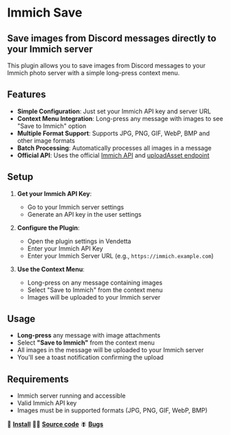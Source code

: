 # Immich Save
## Save images from Discord messages directly to your Immich server

This plugin allows you to save images from Discord messages to your Immich photo server with a simple long-press context menu.

## Features

- **Simple Configuration**: Just set your Immich API key and server URL
- **Context Menu Integration**: Long-press any message with images to see "Save to Immich" option
- **Multiple Format Support**: Supports JPG, PNG, GIF, WebP, BMP and other image formats
- **Batch Processing**: Automatically processes all images in a message
- **Official API**: Uses the official [Immich API](https://api.immich.app/sdk) and [uploadAsset endpoint](https://api.immich.app/endpoints/assets/uploadAsset)

## Setup

1. **Get your Immich API Key**:
   - Go to your Immich server settings
   - Generate an API key in the user settings

2. **Configure the Plugin**:
   - Open the plugin settings in Vendetta
   - Enter your Immich API Key
   - Enter your Immich Server URL (e.g., `https://immich.example.com`)

3. **Use the Context Menu**:
   - Long-press on any message containing images
   - Select "Save to Immich" from the context menu
   - Images will be uploaded to your Immich server

## Usage

- **Long-press** any message with image attachments
- Select **"Save to Immich"** from the context menu
- All images in the message will be uploaded to your Immich server
- You'll see a toast notification confirming the upload

## Requirements

- Immich server running and accessible
- Valid Immich API key
- Images must be in supported formats (JPG, PNG, GIF, WebP, BMP)

🔗 [**Install**](https://rillonDodgers.github.io/Apex-Plugins/ImmichSave)
👷‍♂️ [**Source code**](https://github.com/RillonDodgers/Apex-Plugins/tree/master/plugins/ImmichSave)
🪰 [**Bugs**](https://github.com/RillonDodgers/Apex-Plugins/issues/new?title=[ImmichSave])
